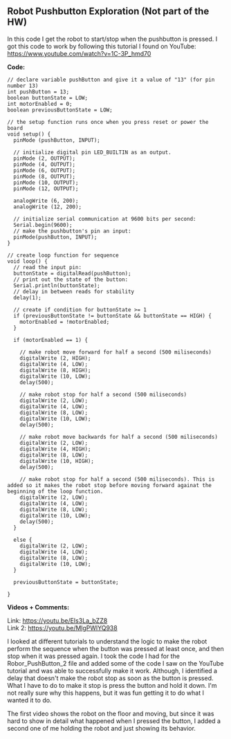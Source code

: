 ## Robot Pushbutton Exploration (Not part of the HW)

In this code I get the robot to start/stop when the pushbutton is pressed. I got this code to work by following this tutorial I found on YouTube: https://www.youtube.com/watch?v=1C-3P_hmd70

**Code:**

```
// declare variable pushButton and give it a value of "13" (for pin number 13)
int pushButton = 13;
boolean buttonState = LOW;
int motorEnabled = 0;
boolean previousButtonState = LOW;

// the setup function runs once when you press reset or power the board
void setup() {
  pinMode (pushButton, INPUT);

  // initialize digital pin LED_BUILTIN as an output.
  pinMode (2, OUTPUT);
  pinMode (4, OUTPUT);
  pinMode (6, OUTPUT);
  pinMode (8, OUTPUT);
  pinMode (10, OUTPUT);
  pinMode (12, OUTPUT);

  analogWrite (6, 200);
  analogWrite (12, 200);

  // initialize serial communication at 9600 bits per second:
  Serial.begin(9600);
  // make the pushbutton's pin an input:
  pinMode(pushButton, INPUT);
}

// create loop function for sequence
void loop() {
  // read the input pin:
  buttonState = digitalRead(pushButton);
  // print out the state of the button:
  Serial.println(buttonState);
  // delay in between reads for stability
  delay(1);

  // create if condition for buttonState >= 1
  if (previousButtonState != buttonState && buttonState == HIGH) {
    motorEnabled = !motorEnabled;
  }

  if (motorEnabled == 1) {

    // make robot move forward for half a second (500 miliseconds)
    digitalWrite (2, HIGH);
    digitalWrite (4, LOW);
    digitalWrite (8, HIGH);
    digitalWrite (10, LOW);
    delay(500);

    // make robot stop for half a second (500 miliseconds)
    digitalWrite (2, LOW);
    digitalWrite (4, LOW);
    digitalWrite (8, LOW);
    digitalWrite (10, LOW);
    delay(500);

    // make robot move backwards for half a second (500 miliseconds)
    digitalWrite (2, LOW);
    digitalWrite (4, HIGH);
    digitalWrite (8, LOW);
    digitalWrite (10, HIGH);
    delay(500);

    // make robot stop for half a second (500 miliseconds). This is added so it makes the robot stop before moving forward againat the beginning of the loop function.
    digitalWrite (2, LOW);
    digitalWrite (4, LOW);
    digitalWrite (8, LOW);
    digitalWrite (10, LOW);
    delay(500);
  }

  else {
    digitalWrite (2, LOW);
    digitalWrite (4, LOW);
    digitalWrite (8, LOW);
    digitalWrite (10, LOW);
  }

  previousButtonState = buttonState;

}
```
**Videos + Comments:**

Link: https://youtu.be/EIs3La_bZZ8  
Link 2: https://youtu.be/MlgPWlYQ938

I looked at different tutorials to understand the logic to make the robot perform the sequence when the button was pressed at least once, and then stop when it was pressed again. I took the code I had for the Robor_PushButton_2 file and added some of the code I saw on the YouTube tutorial and was able to successfully make it work. Although, I identified a delay that doesn't make the robot stop as soon as the button is pressed. What I have to do to make it stop is press the button and hold it down.  I'm not really sure why this happens, but it was fun getting it to do what I wanted it to do.

The first video shows the robot on the floor and moving, but since it was hard to show in detail what happened when I pressed the button, I added a second one of me holding the robot and just showing its behavior.
